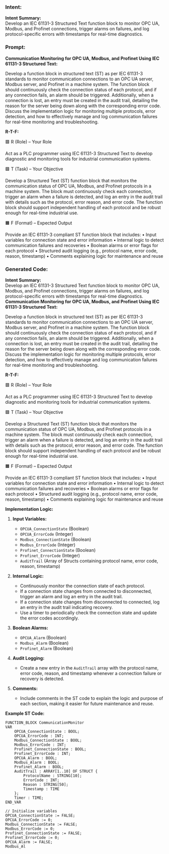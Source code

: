 ### Intent:
**Intent Summary:**  
Develop an IEC 61131-3 Structured Text function block to monitor OPC UA, Modbus, and Profinet connections, trigger alarms on failures, and log protocol-specific errors with timestamps for real-time diagnostics.

### Prompt:
**Communication Monitoring for OPC UA, Modbus, and Profinet Using IEC 61131-3 Structured Text:**

Develop a function block in structured text (ST) as per IEC 61131-3 standards to monitor communication connections to an OPC UA server, Modbus server, and Profinet in a machine system. The function block should continuously check the connection status of each protocol, and if any connection fails, an alarm should be triggered. Additionally, when a connection is lost, an entry must be created in the audit trail, detailing the reason for the server being down along with the corresponding error code. Discuss the implementation logic for monitoring multiple protocols, error detection, and how to effectively manage and log communication failures for real-time monitoring and troubleshooting.

**R-T-F:**

🟥 R (Role) – Your Role

Act as a PLC programmer using IEC 61131-3 Structured Text to develop diagnostic and monitoring tools for industrial communication systems.

🟩 T (Task) – Your Objective

Develop a Structured Text (ST) function block that monitors the communication status of OPC UA, Modbus, and Profinet protocols in a machine system. The block must continuously check each connection, trigger an alarm when a failure is detected, and log an entry in the audit trail with details such as the protocol, error reason, and error code. The function block should support independent handling of each protocol and be robust enough for real-time industrial use.

🟧 F (Format) – Expected Output

Provide an IEC 61131-3 compliant ST function block that includes:
	•	Input variables for connection state and error information
	•	Internal logic to detect communication failures and recoveries
	•	Boolean alarms or error flags for each protocol
	•	Structured audit logging (e.g., protocol name, error code, reason, timestamp)
	•	Comments explaining logic for maintenance and reuse

### Generated Code:
**Intent Summary:**  
Develop an IEC 61131-3 Structured Text function block to monitor OPC UA, Modbus, and Profinet connections, trigger alarms on failures, and log protocol-specific errors with timestamps for real-time diagnostics.
**Communication Monitoring for OPC UA, Modbus, and Profinet Using IEC 61131-3 Structured Text:**

Develop a function block in structured text (ST) as per IEC 61131-3 standards to monitor communication connections to an OPC UA server, Modbus server, and Profinet in a machine system. The function block should continuously check the connection status of each protocol, and if any connection fails, an alarm should be triggered. Additionally, when a connection is lost, an entry must be created in the audit trail, detailing the reason for the server being down along with the corresponding error code. Discuss the implementation logic for monitoring multiple protocols, error detection, and how to effectively manage and log communication failures for real-time monitoring and troubleshooting.

**R-T-F:**

🟥 R (Role) – Your Role

Act as a PLC programmer using IEC 61131-3 Structured Text to develop diagnostic and monitoring tools for industrial communication systems.

🟩 T (Task) – Your Objective

Develop a Structured Text (ST) function block that monitors the communication status of OPC UA, Modbus, and Profinet protocols in a machine system. The block must continuously check each connection, trigger an alarm when a failure is detected, and log an entry in the audit trail with details such as the protocol, error reason, and error code. The function block should support independent handling of each protocol and be robust enough for real-time industrial use.

🟧 F (Format) – Expected Output

Provide an IEC 61131-3 compliant ST function block that includes:
	•	Input variables for connection state and error information
	•	Internal logic to detect communication failures and recoveries
	•	Boolean alarms or error flags for each protocol
	•	Structured audit logging (e.g., protocol name, error code, reason, timestamp)
	•	Comments explaining logic for maintenance and reuse

**Implementation Logic:**

1. **Input Variables:**
   - `OPCUA_ConnectionState` (Boolean)
   - `OPCUA_ErrorCode` (Integer)
   - `Modbus_ConnectionState` (Boolean)
   - `Modbus_ErrorCode` (Integer)
   - `Profinet_ConnectionState` (Boolean)
   - `Profinet_ErrorCode` (Integer)
   - `AuditTrail` (Array of Structs containing protocol name, error code, reason, timestamp)

2. **Internal Logic:**
   - Continuously monitor the connection state of each protocol.
   - If a connection state changes from connected to disconnected, trigger an alarm and log an entry in the audit trail.
   - If a connection state changes from disconnected to connected, log an entry in the audit trail indicating recovery.
   - Use a timer to periodically check the connection state and update the error codes accordingly.

3. **Boolean Alarms:**
   - `OPCUA_Alarm` (Boolean)
   - `Modbus_Alarm` (Boolean)
   - `Profinet_Alarm` (Boolean)

4. **Audit Logging:**
   - Create a new entry in the `AuditTrail` array with the protocol name, error code, reason, and timestamp whenever a connection failure or recovery is detected.

5. **Comments:**
   - Include comments in the ST code to explain the logic and purpose of each section, making it easier for future maintenance and reuse.

**Example ST Code:**

```structuredtext
FUNCTION_BLOCK CommunicationMonitor
VAR
    OPCUA_ConnectionState : BOOL;
    OPCUA_ErrorCode : INT;
    Modbus_ConnectionState : BOOL;
    Modbus_ErrorCode : INT;
    Profinet_ConnectionState : BOOL;
    Profinet_ErrorCode : INT;
    OPCUA_Alarm : BOOL;
    Modbus_Alarm : BOOL;
    Profinet_Alarm : BOOL;
    AuditTrail : ARRAY[1..10] OF STRUCT {
        ProtocolName : STRING[10];
        ErrorCode : INT;
        Reason : STRING[50];
        Timestamp : TIME
    };
    Timer : TIME;
END_VAR

// Initialize variables
OPCUA_ConnectionState := FALSE;
OPCUA_ErrorCode := 0;
Modbus_ConnectionState := FALSE;
Modbus_ErrorCode := 0;
Profinet_ConnectionState := FALSE;
Profinet_ErrorCode := 0;
OPCUA_Alarm := FALSE;
Modbus_Al
